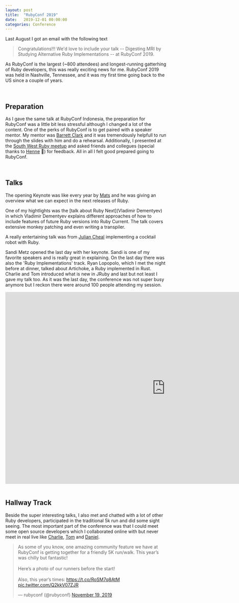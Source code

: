 ```yaml
---
layout: post
title:  "RubyConf 2019"
date:   2019-12-01 00:00:00
categories: Conference
---
```


Last August I got an email with the following text

> Congratulations!!! We'd love to include your talk -- Digesting MRI by Studying Alternative Ruby Implementations -- at RubyConf 2019.

As RubyConf is the largest (~800 attendees) and longest-running gatterhing of Ruby developers, this was really exciting news for me. 
RubyConf 2019 was held in Nashville, Tennessee, and it was my first time going back to the US since a couple of years.

<br>

## Preparation

As I gave the same talk at RubyConf Indonesia, the preparation for RubyConf was a little bit less stressful although I changed a lot of the content. 
One of the perks of RubyConf is to get paired with a speaker mentor. 
My mentor was [Barrett Clark](https://twitter.com/barrettclark) and it was tremendously helpfull to run through the slides with him and do a rehearsal. 
Additionally, I presented at the [South West Ruby meetup](https://twitter.com/southwestruby) and asked friends and collegues (special thanks to [Henne](https://twitter.com/henne) :wave:) for feedback.
All in all I felt good prepared going to RubyConf.

<br>

## Talks
The opening Keynote was like every year by [Mats](https://twitter.com/yukihiro_matz?lang=de) and he was giving an overview what we can expect in the next releases of Ruby.

One of my hightlights was the [talk about Ruby Next](Vladimir Dementyev) in which Vladimir Dementyev explains different approaches of how to include features of future Ruby versions into Ruby Current. The talk covers extensive monkey patching and even writing a transpiler.

A really entertaining talk was from [Julian Cheal](https://rubyconf.org/program#session-858) implementing a cocktail robot with Ruby.

Sandi Metz opened the last day with her keynote. 
Sandi is one of my favorite speakers and is really great in explaining. 
On the last day there was also the 'Ruby Implementations' track.
Ryan Lopopolo, which I met the night before at dinner, talked about Artichoke, a Ruby implemented in Rust. 
Charlie and Tom introduced what is new in JRuby and last but not least I gave my talk too. 
As it was the last day, the conference was not super busy anymore but I reckon there were around 100 people attending my session.

<div style="text-align: center;">
<iframe width="1000" height="600" src="https://www.youtube.com/embed/-UVV8_560eE" frameborder="0" allow="accelerometer; autoplay; encrypted-media; gyroscope; picture-in-picture" allowfullscreen></iframe>
</div>
<br>

## Hallway Track

Beside the super interesting talks, I also met and chatted with a lot of other Ruby developers, participated in the traditional 5k run and did some sight seeing. The most important part of the conference was that I could meet some open source developers which I collaborated online with but never meet in real live like [Charlie](https://github.com/headius), [Tom](https://github.com/enebo) and [Daniel](https://github.com/composerinteralia).

<blockquote class="twitter-tweet tw-align-center"><p lang="en" dir="ltr">As some of you know, one amazing community feature we have at RubyConf is getting together for a friendly 5K run/walk. This year’s was chilly but fantastic! <br><br>Here’s a photo of our runners before the start!<br><br>Also, this year’s times: <a href="https://t.co/RoSM7q8AtM">https://t.co/RoSM7q8AtM</a> <a href="https://t.co/Q2kkV07ZJR">pic.twitter.com/Q2kkV07ZJR</a></p>&mdash; rubyconf (@rubyconf) <a href="https://twitter.com/rubyconf/status/1196910049551114240?ref_src=twsrc%5Etfw">November 19, 2019</a></blockquote> <script async src="https://platform.twitter.com/widgets.js" charset="utf-8"></script>
